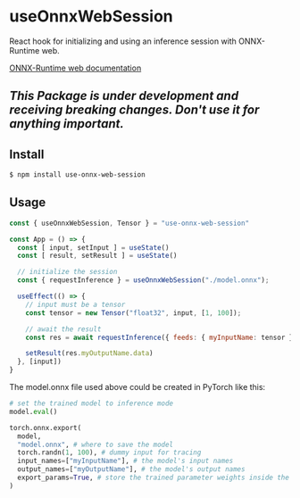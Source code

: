 # useOnnxWebSession

React hook for initializing and using an inference session with ONNX-Runtime web.

[ONNX-Runtime web documentation](https://onnxruntime.ai/docs/api/js/index.html)

## _This Package is under development and receiving breaking changes. Don't use it for anything important._

## Install

```bash
$ npm install use-onnx-web-session
```

## Usage

```javascript
const { useOnnxWebSession, Tensor } = "use-onnx-web-session"

const App = () => {
  const [ input, setInput ] = useState()
  const [ result, setResult ] = useState()

  // initialize the session
  const { requestInference } = useOnnxWebSession("./model.onnx");

  useEffect(() => {
    // input must be a tensor
    const tensor = new Tensor("float32", input, [1, 100]);

    // await the result
    const res = await requestInference({ feeds: { myInputName: tensor } });

    setResult(res.myOutputName.data)
  }, [input])
}
```

The model.onnx file used above could be created in PyTorch like this:

```python
# set the trained model to inference mode
model.eval()

torch.onnx.export(
  model,
  "model.onnx", # where to save the model
  torch.randn(1, 100), # dummy input for tracing
  input_names=["myInputName"], # the model's input names
  output_names=["myOutputName"], # the model's output names
  export_params=True, # store the trained parameter weights inside the model file
)
```
